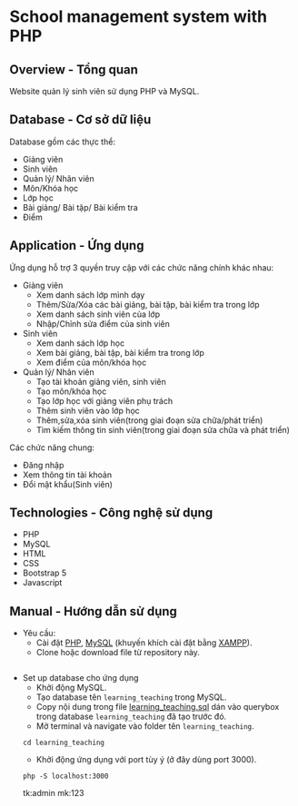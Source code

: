 # School management system with PHP

## Overview - Tổng quan
Website quản lý sinh viên sử dụng PHP và MySQL.

## Database - Cơ sở dữ liệu

Database gồm các thực thể:
- Giảng viên
- Sinh viên
- Quản lý/ Nhân viên
- Môn/Khóa học
- Lớp học
- Bài giảng/ Bài tập/ Bài kiểm tra
- Điểm

## Application - Ứng dụng

Ứng dụng hỗ trợ 3 quyền truy cập với các chức năng chính khác nhau:
- Giảng viên
    - Xem danh sách lớp mình dạy
    - Thêm/Sửa/Xóa các bài giảng, bài tập, bài kiểm tra trong lớp
    - Xem danh sách sinh viên của lớp
    - Nhập/Chỉnh sửa điểm của sinh viên
- Sinh viên
    - Xem danh sách lớp học
    - Xem bài giảng, bài tập, bài kiểm tra trong lớp
    - Xem điểm của môn/khóa học
- Quản lý/ Nhân viên
    - Tạo tài khoản giảng viên, sinh viên
    - Tạo môn/khóa học
    - Tạo lớp học với giảng viên phụ trách
    - Thêm sinh viên vào lớp học 
    - Thêm,sửa,xóa sinh viên(trong giai đoạn sửa chữa/phát triển)
    - Tìm kiếm thông tin sinh viên(trong giai đoạn sửa chữa và phát triển)


Các chức năng chung:
- Đăng nhập
- Xem thông tin tài khoản
- Đổi mật khẩu(Sinh viên)

## Technologies - Công nghệ sử dụng

- PHP
- MySQL
- HTML
- CSS
- Bootstrap 5
- Javascript

## Manual - Hướng dẫn sử dụng

- Yêu cầu:
    - Cài đặt [PHP](https://www.php.net/manual/en/install.php), [MySQL](https://dev.mysql.com/downloads/installer/) (khuyến khích cài đặt bằng [XAMPP](https://www.apachefriends.org/download.html)).
    - Clone hoặc download file từ repository này.
    ```console
    ```
- Set up database cho ứng dụng
    - Khởi động MySQL.
    - Tạo database tên `learning_teaching` trong MySQL.
    - Copy nội dung trong file [learning_teaching.sql](learning_teaching.sql) dán vào querybox trong database `learning_teaching` đã tạo trước đó.
    - Mở terminal và navigate vào folder tên `learning_teaching`.
    ```console
    cd learning_teaching
    ```
    - Khởi động ứng dụng với port tùy ý (ở đây dùng port 3000).
    ```console
    php -S localhost:3000
    ```
    tk:admin
    mk:123
    ```